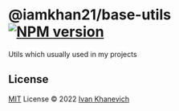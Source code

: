 # @iamkhan21/base-utils [![NPM version](https://img.shields.io/npm/v/@iamkhan21/base-utils?color=a1b858&label=)](https://www.npmjs.com/package/@iamkhan21/base-utils)

Utils which usually used in my projects


## License
[MIT](./LICENSE) License © 2022 [Ivan Khanevich](https://github.com/iamkhan21)
